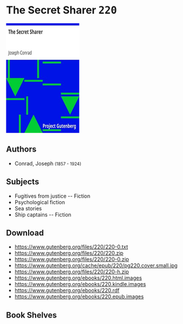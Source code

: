 # The Secret Sharer <kbd>220</kbd>

![](./cover.medium.jpg "")

## Authors


 - Conrad, Joseph <small>(1857 - 1924)</small>

## Subjects


 - Fugitives from justice -- Fiction
 - Psychological fiction
 - Sea stories
 - Ship captains -- Fiction

## Download


 - https://www.gutenberg.org/files/220/220-0.txt
 - https://www.gutenberg.org/files/220/220.zip
 - https://www.gutenberg.org/files/220/220-0.zip
 - https://www.gutenberg.org/cache/epub/220/pg220.cover.small.jpg
 - https://www.gutenberg.org/files/220/220-h.zip
 - https://www.gutenberg.org/ebooks/220.html.images
 - https://www.gutenberg.org/ebooks/220.kindle.images
 - https://www.gutenberg.org/ebooks/220.rdf
 - https://www.gutenberg.org/ebooks/220.epub.images

## Book Shelves


